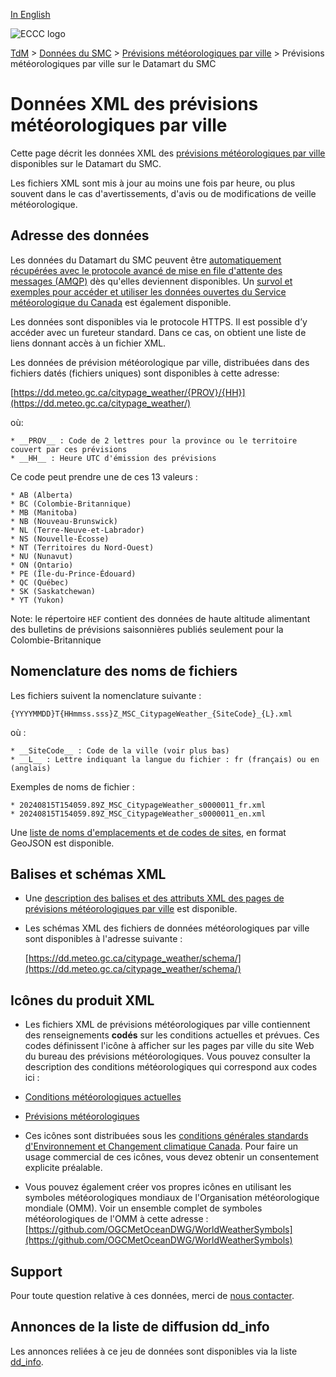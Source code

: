 [In English](readme_citypageweather-datamart_en.md)

![ECCC logo](../../img_eccc-logo.png)

[TdM](../../readme_fr.md) > [Données du SMC](../readme_fr.md) > [Prévisions météorologiques par ville](readme_citypageweather_fr.md) > Prévisions météorologiques par ville sur le Datamart du SMC

# Données XML des prévisions météorologiques par ville

Cette page décrit les données XML des [prévisions météorologiques par ville](readme_citypageweather_fr.md) disponibles sur le Datamart du SMC.

Les fichiers XML sont mis à jour au moins une fois par heure, ou plus souvent dans le cas d'avertissements, d'avis ou de modifications de veille météorologique.

## Adresse des données 

Les données du Datamart du SMC peuvent être [automatiquement récupérées avec le protocole avancé de mise en file d'attente des messages (AMQP)](../../msc-datamart/amqp_fr.md) dès qu'elles deviennent disponibles. Un [survol et exemples pour accéder et utiliser les données ouvertes du Service météorologique du Canada](../../usage/readme_fr.md) est également disponible.

Les données sont disponibles via le protocole HTTPS. Il est possible d’y accéder avec un fureteur standard. Dans ce cas, on obtient une liste de liens donnant accès à un fichier XML.

Les données de prévision météorologique par ville, distribuées dans des fichiers datés (fichiers uniques) sont disponibles à cette adresse:

  [https://dd.meteo.gc.ca/citypage_weather/{PROV}/{HH}](https://dd.meteo.gc.ca/citypage_weather/)

  où:
  
    * __PROV__ : Code de 2 lettres pour la province ou le territoire couvert par ces prévisions
    * __HH__ : Heure UTC d'émission des prévisions  

  Ce code peut prendre une de ces 13 valeurs :

    * AB (Alberta)
    * BC (Colombie-Britannique)
    * MB (Manitoba)
    * NB (Nouveau-Brunswick)
    * NL (Terre-Neuve-et-Labrador)
    * NS (Nouvelle-Écosse)
    * NT (Territoires du Nord-Ouest)
    * NU (Nunavut)
    * ON (Ontario)
    * PE (Île-du-Prince-Édouard)
    * QC (Québec)
    * SK (Saskatchewan)
    * YT (Yukon)

  Note: le répertoire `HEF` contient des données de haute altitude alimentant des bulletins de prévisions saisonnières publiés seulement pour la Colombie-Britannique

## Nomenclature des noms de fichiers 

Les fichiers suivent la nomenclature suivante :

  `{YYYYMMDD}T{HHmmss.sss}Z_MSC_CitypageWeather_{SiteCode}_{L}.xml`

  où :

    * __SiteCode__ : Code de la ville (voir plus bas)
    * __L__ : Lettre indiquant la langue du fichier : fr (français) ou en (anglais)

  Exemples de noms de fichier :

    * 20240815T154059.89Z_MSC_CitypageWeather_s0000011_fr.xml
    * 20240815T154059.89Z_MSC_CitypageWeather_s0000011_en.xml

Une [liste de noms d'emplacements et de codes de sites](https://collaboration.cmc.ec.gc.ca/cmc/cmos/public_doc/msc-data/citypage-weather/site_list_fr.geojson), en format GeoJSON est disponible.


## Balises et schémas XML 

* Une [description des balises et des attributs XML des pages de prévisions météorologiques par ville](https://collaboration.cmc.ec.gc.ca/cmc/cmos/public_doc/msc-data/citypage-weather/citypage_tags_table_f.csv) est disponible.

* Les schémas XML des fichiers de données météorologiques par ville sont disponibles à l'adresse suivante :

  [https://dd.meteo.gc.ca/citypage_weather/schema/](https://dd.meteo.gc.ca/citypage_weather/schema/)

## Icônes du produit XML 

* Les fichiers XML de prévisions météorologiques par ville contiennent des renseignements __codés__ sur les conditions actuelles et prévues. Ces codes définissent l'icône à afficher sur les pages par ville du site Web du bureau des prévisions météorologiques. Vous pouvez consulter la description des conditions météorologiques qui correspond aux codes ici :

 * [Conditions météorologiques actuelles](https://collaboration.cmc.ec.gc.ca/cmc/cmos/public_doc/msc-data/citypage-weather/current_conditions_icon_code_descriptions_f.csv)
 * [Prévisions météorologiques](https://collaboration.cmc.ec.gc.ca/cmc/cmos/public_doc/msc-data/citypage-weather/forecast_conditions_icon_code_descriptions_f.csv)

* Ces icônes sont distribuées sous les [conditions générales standards d'Environnement et Changement climatique Canada](https://www.canada.ca/fr/transparence/avis.html). Pour faire un usage commercial de ces icônes, vous devez obtenir un consentement explicite préalable.

* Vous pouvez également créer vos propres icônes en utilisant les symboles météorologiques mondiaux de l'Organisation météorologique mondiale (OMM). Voir un ensemble complet de symboles météorologiques de l'OMM à cette adresse : [https://github.com/OGCMetOceanDWG/WorldWeatherSymbols](https://github.com/OGCMetOceanDWG/WorldWeatherSymbols)

## Support

Pour toute question relative à ces données, merci de [nous contacter](https://weather.gc.ca/mainmenu/contact_us_f.html).

## Annonces de la liste de diffusion dd_info 

Les annonces reliées à ce jeu de données sont disponibles via la liste [dd_info](https://comm.collab.science.gc.ca/mailman3/postorius/lists/dd_info/).






